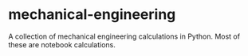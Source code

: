 # mechanical-engineering
A collection of mechanical engineering calculations in Python.  Most of these are notebook calculations.

